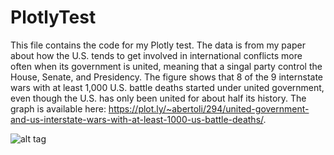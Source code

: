 # PlotlyTest
This file contains the code for my Plotly test. The data is from my paper about how the U.S. tends to get involved in international conflicts more often when its government is united, meaning that a singal party control the House, Senate, and Presidency. The figure shows that 8 of the 9 internstate wars with at least 1,000 U.S. battle deaths started under united government, even though the U.S. has only been united for about half its history. The graph is available here: https://plot.ly/~abertoli/294/united-government-and-us-interstate-wars-with-at-least-1000-us-battle-deaths/.
      
  ![alt tag](https://cloud.githubusercontent.com/assets/7791421/8064835/2a615704-0e92-11e5-92f2-34405afe58c3.png)

